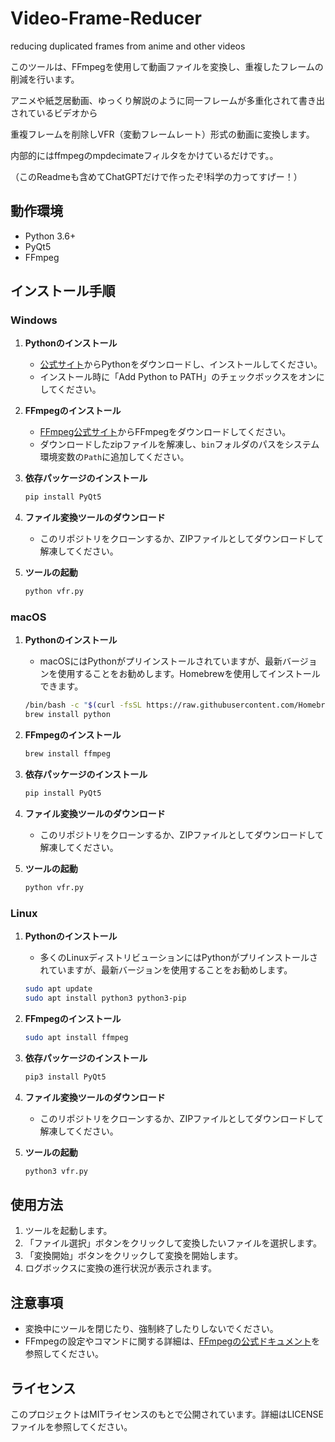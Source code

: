 # Video-Frame-Reducer
reducing duplicated frames from anime and other videos

このツールは、FFmpegを使用して動画ファイルを変換し、重複したフレームの削減を行います。

アニメや紙芝居動画、ゆっくり解説のように同一フレームが多重化されて書き出されているビデオから

重複フレームを削除しVFR（変動フレームレート）形式の動画に変換します。

内部的にはffmpegのmpdecimateフィルタをかけているだけです。。

（このReadmeも含めてChatGPTだけで作ったぞ!科学の力ってすげー！）

## 動作環境

- Python 3.6+
- PyQt5
- FFmpeg

## インストール手順

### Windows

1. **Pythonのインストール**
    - [公式サイト](https://www.python.org/downloads/windows/)からPythonをダウンロードし、インストールしてください。
    - インストール時に「Add Python to PATH」のチェックボックスをオンにしてください。

2. **FFmpegのインストール**
    - [FFmpeg公式サイト](https://ffmpeg.org/download.html#build-windows)からFFmpegをダウンロードしてください。
    - ダウンロードしたzipファイルを解凍し、`bin`フォルダのパスをシステム環境変数の`Path`に追加してください。

3. **依存パッケージのインストール**
    ```bash
    pip install PyQt5
    ```

4. **ファイル変換ツールのダウンロード**
    - このリポジトリをクローンするか、ZIPファイルとしてダウンロードして解凍してください。

5. **ツールの起動**
    ```bash
    python vfr.py
    ```

### macOS

1. **Pythonのインストール**
    - macOSにはPythonがプリインストールされていますが、最新バージョンを使用することをお勧めします。Homebrewを使用してインストールできます。
    ```bash
    /bin/bash -c "$(curl -fsSL https://raw.githubusercontent.com/Homebrew/install/HEAD/install.sh)"
    brew install python
    ```

2. **FFmpegのインストール**
    ```bash
    brew install ffmpeg
    ```

3. **依存パッケージのインストール**
    ```bash
    pip install PyQt5
    ```

4. **ファイル変換ツールのダウンロード**
    - このリポジトリをクローンするか、ZIPファイルとしてダウンロードして解凍してください。

5. **ツールの起動**
    ```bash
    python vfr.py
    ```

### Linux

1. **Pythonのインストール**
    - 多くのLinuxディストリビューションにはPythonがプリインストールされていますが、最新バージョンを使用することをお勧めします。
    ```bash
    sudo apt update
    sudo apt install python3 python3-pip
    ```

2. **FFmpegのインストール**
    ```bash
    sudo apt install ffmpeg
    ```

3. **依存パッケージのインストール**
    ```bash
    pip3 install PyQt5
    ```

4. **ファイル変換ツールのダウンロード**
    - このリポジトリをクローンするか、ZIPファイルとしてダウンロードして解凍してください。

5. **ツールの起動**
    ```bash
    python3 vfr.py
    ```

## 使用方法

1. ツールを起動します。
2. 「ファイル選択」ボタンをクリックして変換したいファイルを選択します。
3. 「変換開始」ボタンをクリックして変換を開始します。
4. ログボックスに変換の進行状況が表示されます。

## 注意事項

- 変換中にツールを閉じたり、強制終了したりしないでください。
- FFmpegの設定やコマンドに関する詳細は、[FFmpegの公式ドキュメント](https://ffmpeg.org/documentation.html)を参照してください。

## ライセンス

このプロジェクトはMITライセンスのもとで公開されています。詳細はLICENSEファイルを参照してください。
